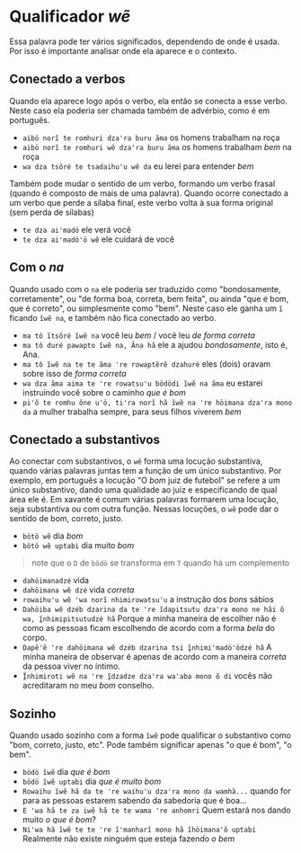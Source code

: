 # Qualificador *wẽ*

Essa palavra pode ter vários significados, dependendo de onde é usada. Por isso é importante analisar onde ela aparece e o contexto.

## Conectado a verbos

Quando ela aparece logo após o verbo, ela então se conecta a esse verbo. Neste caso ela poderia ser chamada também de advérbio, como é em português.

- `aibö norĩ te romhuri dzaꞌra buru ãma` os homens trabalham na roça
- `aibö norĩ te romhuri wẽ dzaꞌra buru ãma` os homens trabalham *bem* na roça
- `wa dza tsõré te tsadaihuꞌu wẽ da` eu lerei para entender *bem*

Também pode mudar o sentido de um verbo, formando um verbo frasal (quando é composto de mais de uma palavra). Quando ocorre conectado a um verbo que perde a sílaba final, este verbo volta à sua forma original (sem perda de sílabas)

- `te dza aiꞌmadö` ele verá você
- `te dza aiꞌmadöꞌö wẽ` ele cuidará de você

## Com o *na*

Quando usado com o `na` ele poderia ser traduzido como "bondosamente, corretamente", ou "de forma boa, correta, bem feita", ou ainda "que é bom, que é correto", ou simplesmente como "bem". Neste caso ele ganha um `ĩ` ficando `ĩwẽ na`, e também não fica conectado ao verbo.

- `ma tô ĩtsõré ĩwẽ na` você leu *bem* / você leu *de forma correta*
- `ma tô duré pawapto ĩwẽ na, Ãna hã` ele a ajudou *bondosamente*, isto é, Ana.
- `ma tô ĩwẽ na te te ãma ꞌre rowaptẽrẽ dzahuré` eles (dois) oravam sobre isso de *forma correta*
- `wa dza ãma aima te ꞌre rowatsuꞌu bödödi ĩwẽ na ãma` eu estarei instruindo você sobre o caminho *que é bom*
- `piꞌõ te romhu õne uꞌö, tiꞌra norĩ hã ĩwẽ na ꞌre höimana dzaꞌra mono da` a mulher trabalha sempre, para seus filhos viverem *bem*

## Conectado a substantivos

Ao conectar com substantivos, o `wẽ` forma uma locução substantiva, quando várias palavras juntas tem a função de um único substantivo. Por exemplo, em português a locução "O *bom* juiz de futebol" se refere a um único substantivo, dando uma qualidade ao juiz e especificando de qual área ele é. Em xavante é comum várias palavras formarem uma locução, seja substantiva ou com outra função. Nessas locuções, o `wẽ` pode dar o sentido de bom, correto, justo.

- `bötö wẽ` dia *bom* 
- `bötö wẽ uptabi` dia muito *bom*
> note que o `D` de `bödö` se transforma em `T` quando há um complemento
- `dahöimanadzé` vida
- `dahöimana wẽ dzé` vida *correta*
- `rowaihuꞌu wẽ ꞌwa norĩ nhimirowatsuꞌu` a instrução dos *bons* sábios
- `Dahöiba wẽ dzéb dzarina da te ꞌre ĩdapitsutu dzaꞌra mono ne hãi õ wa, ĩ̱nhimipitsutudzé hã` Porque a minha maneira de escolher não é como as pessoas ficam escolhendo de acordo com a forma *bela* do corpo.
- `Dapẽꞌẽ ꞌre dahöimana wẽ dzéb dzarina tsi ĩ̱nhimiꞌmadöꞌödzé hã` A minha maneira de observar é apenas de acordo com a maneira *correta* da pessoa viver no íntimo.
- `Ĩ̱nhimiroti wẽ na ꞌre ĩ̱dzadze dzaꞌra waꞌaba mono õ di` vocês não acreditaram no meu *bom* conselho.

## Sozinho

Quando usado sozinho com a forma `ĩwẽ` pode qualificar o substantivo como "bom, correto, justo, etc". Pode também significar apenas "o que é bom", "o bem".

- `bödö ĩwẽ` dia *que é bom*
- `bödö ĩwẽ uptabi` dia *que é muito bom*
- `Rowaihu ĩwẽ hã da te ꞌre waihuꞌu dzaꞌra mono da wamhã...` quando for para as pessoas estarem sabendo da sabedoria que é boa...
- `E ꞌwa hã te za iwẽ hã te te wama ꞌre anhomri` Quem estará nos dando muito *o que é bom*?
- `Niꞌwa hã ĩwẽ te te ꞌre ĩꞌmanharĩ mono hã ĩhöimanaꞌõ uptabi` Realmente não existe ninguém que esteja fazendo *o bem*
